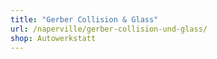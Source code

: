 ```yaml
---
title: "Gerber Collision & Glass"
url: /naperville/gerber-collision-und-glass/
shop: Autowerkstatt
---
```


